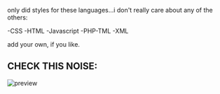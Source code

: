 only did styles for these languages...i don't really care about any of the others:

-CSS
-HTML
-Javascript
-PHP-TML
-XML

add your own, if you like.


## CHECK THIS NOISE: ##

![preview](http://github.com/jyoungblood/fashion-camp/raw/master/preview.png)